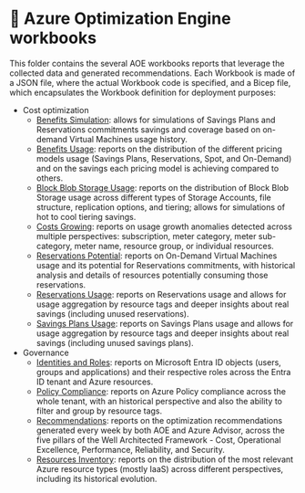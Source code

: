 # 📒 Azure Optimization Engine workbooks

This folder contains the several AOE workbooks reports that leverage the collected data and generated recommendations. Each Workbook is made of a JSON file, where the actual Workbook code is specified, and a Bicep file, which encapsulates the Workbook definition for deployment purposes:

- Cost optimization
    - [Benefits Simulation](./benefits-simulation.json): allows for simulations of Savings Plans and Reservations commitments savings and coverage based on on-demand Virtual Machines usage history.
    - [Benefits Usage](./benefits-usage.json): reports on the distribution of the different pricing models usage (Savings Plans, Reservations, Spot, and On-Demand) and on the savings each pricing model is achieving compared to others.
    - [Block Blob Storage Usage](./blockblobstorage-usage.json): reports on the distribution of Block Blob Storage usage across different types of Storage Accounts, file structure, replication options, and tiering; allows for simulations of hot to cool tiering savings.
    - [Costs Growing](./costs-growing.json): reports on usage growth anomalies detected across multiple perspectives: subscription, meter category, meter sub-category, meter name, resource group, or individual resources.
    - [Reservations Potential](./reservations-potential.json): reports on On-Demand Virtual Machines usage and its potential for Reservations commitments, with historical analysis and details of resources potentially consuming those reservations.
    - [Reservations Usage](./reservations-usage.json): reports on Reservations usage and allows for usage aggregation by resource tags and deeper insights about real savings (including unused reservations).
    - [Savings Plans Usage](./savingsplans-usage.json): reports on Savings Plans usage and allows for usage aggregation by resource tags and deeper insights about real savings (including unused savings plans).
- Governance
    - [Identities and Roles](./identities-roles.json): reports on Microsoft Entra ID objects (users, groups and applications) and their respective roles across the Entra ID tenant and Azure resources.
    - [Policy Compliance](./policy-compliance.json): reports on Azure Policy compliance across the whole tenant, with an historical perspective and also the ability to filter and group by resource tags.
    - [Recommendations](./recommendations.json): reports on the optimization recommendations generated every week by both AOE and Azure Advisor, across the five pillars of the Well Architected Framework - Cost, Operational Excellence, Performance, Reliability, and Security.
    - [Resources Inventory](./resources-inventory.json): reports on the distribution of the most relevant Azure resource types (mostly IaaS) across different perspectives, including its historical evolution.